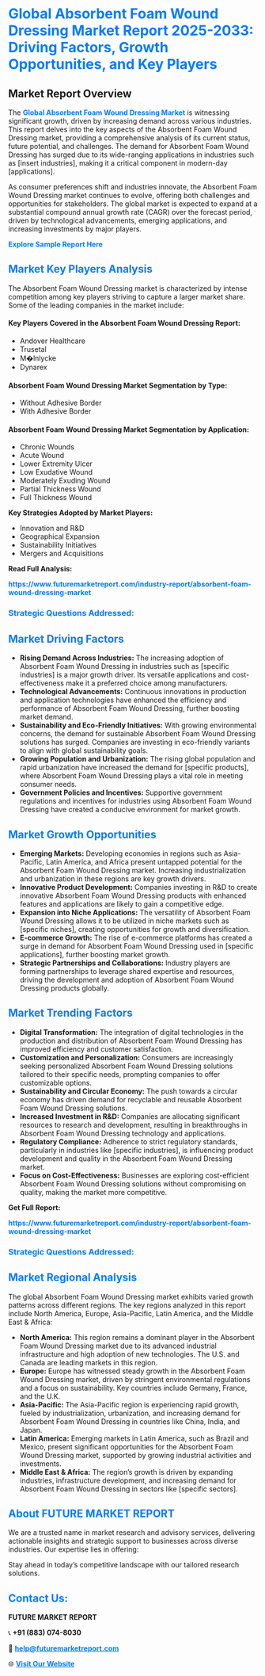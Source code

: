<h1 style="color: #007BFF;">Global Absorbent Foam Wound Dressing Market Report 2025-2033: Driving Factors, Growth Opportunities, and Key Players</h1>

<section id="overview">
<h2>Market Report Overview</h2>
<p>The <a href="https://www.futuremarketreport.com/industry-report/absorbent-foam-wound-dressing-market" style="color: #007BFF; text-decoration: none;"><strong>Global Absorbent Foam Wound Dressing Market</strong></a> is witnessing significant growth, driven by increasing demand across various industries. This report delves into the key aspects of the Absorbent Foam Wound Dressing market, providing a comprehensive analysis of its current status, future potential, and challenges. The demand for Absorbent Foam Wound Dressing has surged due to its wide-ranging applications in industries such as [insert industries], making it a critical component in modern-day [applications].</p>
<p>As consumer preferences shift and industries innovate, the Absorbent Foam Wound Dressing market continues to evolve, offering both challenges and opportunities for stakeholders. The global market is expected to expand at a substantial compound annual growth rate (CAGR) over the forecast period, driven by technological advancements, emerging applications, and increasing investments by major players.</p>
</section>

<section id="overview">
<p><a href="https://www.futuremarketreport.com/request-sample/reportId=26112" style="color: #007BFF; text-decoration: none;"><strong>Explore Sample Report Here</strong></a></p>
</section>

<section id="key-players">
<h2 style="color: #007BFF;">Market Key Players Analysis</h2>
<p>The Absorbent Foam Wound Dressing market is characterized by intense competition among key players striving to capture a larger market share. Some of the leading companies in the market include:</p>
<h4>Key Players Covered in the Absorbent Foam Wound Dressing Report:</h4>
<ul><li>Andover Healthcare</li><li>Trusetal</li><li>M�lnlycke</li><li>Dynarex</li></ul>
<h4>Absorbent Foam Wound Dressing Market Segmentation by Type:</h4>
<ul><li>Without Adhesive Border</li><li>With Adhesive Border</li></ul>

<h4>Absorbent Foam Wound Dressing Market Segmentation by Application:</h4>
<ul><li>Chronic Wounds</li><li>Acute Wound</li><li>Lower Extremity Ulcer</li><li>Low Exudative Wound</li><li>Moderately Exuding Wound</li><li>Partial Thickness Wound</li><li>Full Thickness Wound</li></ul>
<p><strong>Key Strategies Adopted by Market Players:</strong></p>
<ul>
<li>Innovation and R&D</li>
<li>Geographical Expansion</li>
<li>Sustainability Initiatives</li>
<li>Mergers and Acquisitions</li>
</ul>
</section>

<section>
<p><strong>Read Full Analysis: </strong></p><a href="https://www.futuremarketreport.com/industry-report/absorbent-foam-wound-dressing-market" style="color: #007BFF; text-decoration: none;"><strong>https://www.futuremarketreport.com/industry-report/absorbent-foam-wound-dressing-market</strong></a>
<h3 style="color: #007BFF;">Strategic Questions Addressed:</h3>
</section>

<section id="driving-factors">
<h2 style="color: #007BFF;">Market Driving Factors</h2>
<ul>
<li><strong>Rising Demand Across Industries:</strong> The increasing adoption of Absorbent Foam Wound Dressing in industries such as [specific industries] is a major growth driver. Its versatile applications and cost-effectiveness make it a preferred choice among manufacturers.</li>
<li><strong>Technological Advancements:</strong> Continuous innovations in production and application technologies have enhanced the efficiency and performance of Absorbent Foam Wound Dressing, further boosting market demand.</li>
<li><strong>Sustainability and Eco-Friendly Initiatives:</strong> With growing environmental concerns, the demand for sustainable Absorbent Foam Wound Dressing solutions has surged. Companies are investing in eco-friendly variants to align with global sustainability goals.</li>
<li><strong>Growing Population and Urbanization:</strong> The rising global population and rapid urbanization have increased the demand for [specific products], where Absorbent Foam Wound Dressing plays a vital role in meeting consumer needs.</li>
<li><strong>Government Policies and Incentives:</strong> Supportive government regulations and incentives for industries using Absorbent Foam Wound Dressing have created a conducive environment for market growth.</li>
</ul>
</section>

<section id="growth-opportunities">
<h2 style="color: #007BFF;">Market Growth Opportunities</h2>
<ul>
<li><strong>Emerging Markets:</strong> Developing economies in regions such as Asia-Pacific, Latin America, and Africa present untapped potential for the Absorbent Foam Wound Dressing market. Increasing industrialization and urbanization in these regions are key growth drivers.</li>
<li><strong>Innovative Product Development:</strong> Companies investing in R&D to create innovative Absorbent Foam Wound Dressing products with enhanced features and applications are likely to gain a competitive edge.</li>
<li><strong>Expansion into Niche Applications:</strong> The versatility of Absorbent Foam Wound Dressing allows it to be utilized in niche markets such as [specific niches], creating opportunities for growth and diversification.</li>
<li><strong>E-commerce Growth:</strong> The rise of e-commerce platforms has created a surge in demand for Absorbent Foam Wound Dressing used in [specific applications], further boosting market growth.</li>
<li><strong>Strategic Partnerships and Collaborations:</strong> Industry players are forming partnerships to leverage shared expertise and resources, driving the development and adoption of Absorbent Foam Wound Dressing products globally.</li>
</ul>
</section>

<section id="trending-factors">
<h2 style="color: #007BFF;">Market Trending Factors</h2>
<ul>
<li><strong>Digital Transformation:</strong> The integration of digital technologies in the production and distribution of Absorbent Foam Wound Dressing has improved efficiency and customer satisfaction.</li>
<li><strong>Customization and Personalization:</strong> Consumers are increasingly seeking personalized Absorbent Foam Wound Dressing solutions tailored to their specific needs, prompting companies to offer customizable options.</li>
<li><strong>Sustainability and Circular Economy:</strong> The push towards a circular economy has driven demand for recyclable and reusable Absorbent Foam Wound Dressing solutions.</li>
<li><strong>Increased Investment in R&D:</strong> Companies are allocating significant resources to research and development, resulting in breakthroughs in Absorbent Foam Wound Dressing technology and applications.</li>
<li><strong>Regulatory Compliance:</strong> Adherence to strict regulatory standards, particularly in industries like [specific industries], is influencing product development and quality in the Absorbent Foam Wound Dressing market.</li>
<li><strong>Focus on Cost-Effectiveness:</strong> Businesses are exploring cost-efficient Absorbent Foam Wound Dressing solutions without compromising on quality, making the market more competitive.</li>
</ul>
</section>

<section>
<p><strong>Get Full Report: </strong></p><a href="https://www.futuremarketreport.com/industry-report/absorbent-foam-wound-dressing-market" style="color: #007BFF; text-decoration: none;"><strong>https://www.futuremarketreport.com/industry-report/absorbent-foam-wound-dressing-market</strong></a>
<h3 style="color: #007BFF;">Strategic Questions Addressed:</h3>
</section>


<section id="regional-analysis">
<h2 style="color: #007BFF;">Market Regional Analysis</h2>
<p>The global Absorbent Foam Wound Dressing market exhibits varied growth patterns across different regions. The key regions analyzed in this report include North America, Europe, Asia-Pacific, Latin America, and the Middle East & Africa:</p>
<ul>
<li><strong>North America:</strong> This region remains a dominant player in the Absorbent Foam Wound Dressing market due to its advanced industrial infrastructure and high adoption of new technologies. The U.S. and Canada are leading markets in this region.</li>
<li><strong>Europe:</strong> Europe has witnessed steady growth in the Absorbent Foam Wound Dressing market, driven by stringent environmental regulations and a focus on sustainability. Key countries include Germany, France, and the U.K.</li>
<li><strong>Asia-Pacific:</strong> The Asia-Pacific region is experiencing rapid growth, fueled by industrialization, urbanization, and increasing demand for Absorbent Foam Wound Dressing in countries like China, India, and Japan.</li>
<li><strong>Latin America:</strong> Emerging markets in Latin America, such as Brazil and Mexico, present significant opportunities for the Absorbent Foam Wound Dressing market, supported by growing industrial activities and investments.</li>
<li><strong>Middle East & Africa:</strong> The region’s growth is driven by expanding industries, infrastructure development, and increasing demand for Absorbent Foam Wound Dressing in sectors like [specific sectors].</li>
</ul>
</section>

<footer>
<h2 style="color: #007BFF;">About FUTURE MARKET REPORT</h2>
<p>We are a trusted name in market research and advisory services, delivering actionable insights and strategic support to businesses across diverse industries. Our expertise lies in offering:</p>

<p>Stay ahead in today’s competitive landscape with our tailored research solutions.</p>

<h2 style="color: #007BFF;">Contact Us:</h2>
<p><strong>FUTURE MARKET REPORT</strong></p>
<p>📞 <strong>+91 (883) 074-8030</strong></p>
<p>📧 <strong><a href="mailto:help@futuremarketreport.com" style="color: #007BFF;">help@futuremarketreport.com</a></strong></p>
<p>🌐 <strong><a href="https://www.futuremarketreport.com/" style="color: #007BFF;">Visit Our Website</a></strong></p>
</footer>